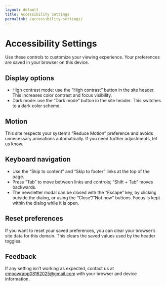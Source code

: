 ```yaml
---
layout: default
title: Accessibility Settings
permalink: /accessibility-settings/
---
```


# Accessibility Settings

Use these controls to customize your viewing experience. Your preferences are saved in your browser on this device.

## Display options

- High contrast mode: use the “High contrast” button in the site header. This increases color contrast and focus visibility.
- Dark mode: use the “Dark mode” button in the site header. This switches to a dark color scheme.

## Motion

This site respects your system’s “Reduce Motion” preference and avoids unnecessary animations automatically. If you need further adjustments, let us know.

## Keyboard navigation

- Use the “Skip to content” and “Skip to footer” links at the top of the page.
- Press “Tab” to move between links and controls; “Shift + Tab” moves backwards.
- The newsletter modal can be closed with the “Escape” key, by clicking outside the dialog, or using the “Close”/“Not now” buttons. Focus is kept within the dialog while it is open.

## Reset preferences

If you want to reset your saved preferences, you can clear your browser’s site data for this domain. This clears the saved values used by the header toggles.

## Feedback

If any setting isn’t working as expected, contact us at [empowrapp08162025@gmail.com](mailto:empowrapp08162025@gmail.com) with your browser and device information.
